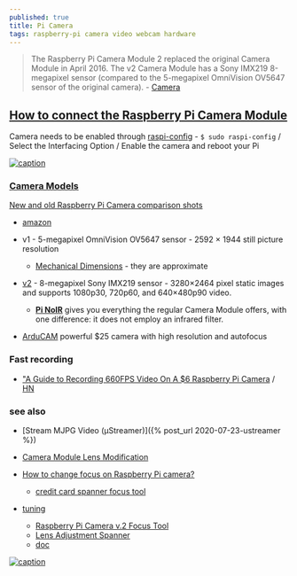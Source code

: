 ```yaml
---
published: true
title: Pi Camera
tags: raspberry-pi camera video webcam hardware
---
```

> The Raspberry Pi Camera Module 2 replaced the original Camera Module in April 2016. The v2 Camera Module has a Sony IMX219 8-megapixel sensor (compared to the 5-megapixel OmniVision OV5647 sensor of the original camera). - [Camera](https://www.raspberrypi.org/documentation/accessories/camera.html) 

## [How to connect the Raspberry Pi Camera Module](https://www.techcoil.com/blog/connect-raspberry-pi-camera-module-raspberry-pi-2-raspberry-pi-3/)

Camera needs to be enabled through [raspi-config](https://randomnerdtutorials.com/guide-to-raspberry-pi-camera-v2-module/) - `$ sudo raspi-config` / Select the Interfacing Option / Enable the camera and reboot your Pi


[![caption](https://www.techcoil.com/blog/wp-content/uploads/direction-to-fasten-connector-on-raspberry-pi-camera-module-v1-with-flex-cable.jpg)](https://www.techcoil.com/blog/connect-raspberry-pi-camera-module-raspberry-pi-2-raspberry-pi-3/)

### [Camera Models](https://www.raspberrypi.org/documentation/accessories/camera.html)

[New and old Raspberry Pi Camera comparison shots](https://raspi.tv/2016/new-and-old-raspberry-pi-camera-comparison-shots-1-3-2-1-noir)

- [amazon](https://www.amazon.fr/gp/product/B07KSZW251/ref=ppx_yo_dt_b_asin_title_o00_s00?ie=UTF8&psc=1)
- v1 - 5-megapixel OmniVision OV5647 sensor - 2592 × 1944 still picture resolution
	- [Mechanical Dimensions](https://www.raspberrypi-spy.co.uk/2013/05/pi-camera-module-mechanical-dimensions/) - they are approximate
- [v2](https://www.raspberrypi.org/products/camera-module-v2/) - 8-megapixel Sony IMX219 sensor - 3280×2464 pixel static images and supports 1080p30, 720p60, and 640×480p90 video.
	- [**Pi NoIR**](https://www.raspberrypi.com/products/pi-noir-camera-v2/) gives you everything the regular Camera Module offers, with one difference: it does not employ an infrared filter. 
	
- [ArduCAM](https://lemariva.com/blog/2021/12/raspberry-pi-powerful-usd25-camera-high-resolution-and-autofocus) powerful $25 camera with high resolution and autofocus

### Fast recording
- ["A Guide to Recording 660FPS Video On A $6 Raspberry Pi Camera](https://blog.robertelder.org/recording-660-fps-on-raspberry-pi-camera/) / [HN](https://news.ycombinator.com/item?id=34308773) 

### see also

- [Stream MJPG Video (µStreamer)]({% post_url 2020-07-23-ustreamer %})

- [Camera Module Lens Modification](http://wiki.raspberrytorte.com/index.php?title=Camera_Module_Lens_Modifcation)
- [How to change focus on Raspberry Pi camera?](https://raspberrypi.stackexchange.com/questions/9063/how-to-change-focus-on-raspberry-pi-camera)
	- [credit card spanner focus tool](https://forums.raspberrypi.com/viewtopic.php?f=43&t=145815&start=200)

- [tuning](https://forum.e3d-online.com/threads/octoprint-raspberry-pi-camera-tweaks.647/)
	- [Raspberry Pi Camera v.2 Focus Tool](https://www.thingiverse.com/thing:2241293)
    - [Lens Adjustment Spanner](https://www.thingiverse.com/thing:1574661)
    - [doc](https://www.raspberrypi.org/app/uploads/2013/07/RaspiCam-Documentation.pdf)

[ ![caption](https://elinux.org/images/thumb/a/a7/RPiCam.jpg/600px-RPiCam.jpg)](https://elinux.org/Rpi_Camera_Module)
